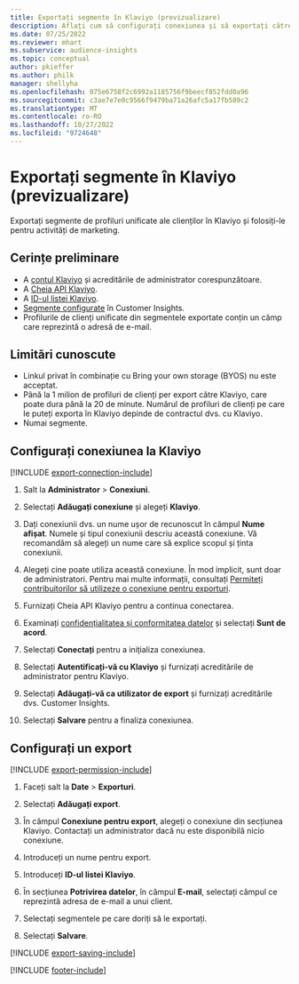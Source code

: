 ```yaml
---
title: Exportați segmente în Klaviyo (previzualizare)
description: Aflați cum să configurați conexiunea și să exportați către Klaviyo.
ms.date: 07/25/2022
ms.reviewer: mhart
ms.subservice: audience-insights
ms.topic: conceptual
author: pkieffer
ms.author: philk
manager: shellyha
ms.openlocfilehash: 075e6758f2c6992a1185756f9beecf852fdd0a96
ms.sourcegitcommit: c3ae7e7e0c9566f9479ba71a26afc5a17fb589c2
ms.translationtype: MT
ms.contentlocale: ro-RO
ms.lasthandoff: 10/27/2022
ms.locfileid: "9724648"
---
```

# <a name="export-segments-to-klaviyo-preview"></a>Exportați segmente în Klaviyo (previzualizare)

Exportați segmente de profiluri unificate ale clienților în Klaviyo și folosiți-le pentru activități de marketing.

## <a name="prerequisites"></a>Cerințe preliminare

- A [contul Klaviyo](https://www.klaviyo.com/) și acreditările de administrator corespunzătoare.
- A [Cheia API Klaviyo](https://help.klaviyo.com/hc/articles/115005062267-How-to-Manage-Your-Account-s-API-Keys).
- A [ID-ul listei Klaviyo](https://help.klaviyo.com/hc/articles/115005078647-How-to-Find-a-List-ID).
- [Segmente configurate](segments.md) în Customer Insights.
- Profilurile de clienți unificate din segmentele exportate conțin un câmp care reprezintă o adresă de e-mail.

## <a name="known-limitations"></a>Limitări cunoscute

- Linkul privat în combinație cu Bring your own storage (BYOS) nu este acceptat.
- Până la 1 milion de profiluri de clienți per export către Klaviyo, care poate dura până la 20 de minute. Numărul de profiluri de clienți pe care le puteți exporta în Klaviyo depinde de contractul dvs. cu Klaviyo.
- Numai segmente.

## <a name="set-up-connection-to-klaviyo"></a>Configurați conexiunea la Klaviyo

[!INCLUDE [export-connection-include](includes/export-connection-admn.md)]

1. Salt la **Administrator** > **Conexiuni**.

1. Selectați **Adăugați conexiune** și alegeți **Klaviyo**.

1. Dați conexiunii dvs. un nume ușor de recunoscut în câmpul **Nume afișat**. Numele și tipul conexiunii descriu această conexiune. Vă recomandăm să alegeți un nume care să explice scopul și ținta conexiunii.

1. Alegeți cine poate utiliza această conexiune. În mod implicit, sunt doar de administratori. Pentru mai multe informații, consultați [Permiteți contribuitorilor să utilizeze o conexiune pentru exporturi](connections.md#allow-contributors-to-use-a-connection-for-exports).

1. Furnizați Cheia API Klaviyo pentru a continua conectarea.

1. Examinați [confidențialitatea și conformitatea datelor](connections.md#data-privacy-and-compliance) și selectați **Sunt de acord**.

1. Selectați **Conectați** pentru a inițializa conexiunea.

1. Selectați **Autentificați-vă cu Klaviyo** și furnizați acreditările de administrator pentru Klaviyo.

1. Selectați **Adăugați-vă ca utilizator de export** și furnizați acreditările dvs. Customer Insights.

1. Selectați **Salvare** pentru a finaliza conexiunea.

## <a name="configure-an-export"></a>Configurați un export

[!INCLUDE [export-permission-include](includes/export-permission.md)]

1. Faceți salt la **Date** > **Exporturi**.

1. Selectați **Adăugați export**.

1. În câmpul **Conexiune pentru export**, alegeți o conexiune din secțiunea Klaviyo. Contactați un administrator dacă nu este disponibilă nicio conexiune.

1. Introduceți un nume pentru export.

1. Introduceți **ID-ul listei Klaviyo**.

1. În secțiunea **Potrivirea datelor**, în câmpul **E-mail**, selectați câmpul ce reprezintă adresa de e-mail a unui client.

1. Selectați segmentele pe care doriți să le exportați.

1. Selectați **Salvare**.

[!INCLUDE [export-saving-include](includes/export-saving.md)]

[!INCLUDE [footer-include](includes/footer-banner.md)]

